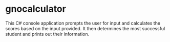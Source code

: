 # gnocalculator
This C# console application prompts the user for input and calculates the scores based on the input provided. It then determines the most successful student and prints out their information.
